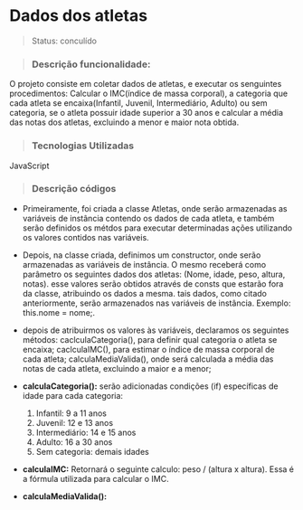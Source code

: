 # Dados dos atletas
>Status: conculído

>### Descrição funcionalidade:
  O projeto consiste em coletar dados de atletas, e executar os senguintes procedimentos:
  Calcular o IMC(índice de massa corporal), a categoria que cada atleta se
  encaixa(Infantil, Juvenil, Intermediário, Adulto) ou sem categoria, se o atleta possuir
  idade superior a 30 anos e calcular a média das notas dos atletas, excluindo a menor e maior nota obtida.

  >### Tecnologias Utilizadas
  JavaScript

  >### Descrição códigos
  * Primeiramente, foi criada a classe Atletas, onde serão armazenadas as variáveis de instância contendo os dados
    de cada atleta, e também serão definidos os métdos para executar determinadas ações utilizando os valores contidos
    nas variáveis.
  * Depois, na classe criada, definimos um constructor, onde serão armazenadas as variáveis de instância. O mesmo
    receberá como parâmetro os seguintes dados dos atletas: (Nome, idade, peso, altura, notas). esse valores serão obtidos
    através de consts que estarão fora da classe, atribuindo os dados a mesma. tais dados, como citado anteriormente, serão
    armazenados nas variáveis de instância. Exemplo: this.nome = nome;.
  * depois de atribuirmos os valores às variáveis, declaramos os seguintes métodos: caclculaCategoria(), para definir qual categoria
    o atleta se encaixa; caclculaIMC(), para estimar o índice de massa corporal de cada atleta; calculaMediaValida(), onde será calculada
    a média das notas de cada atleta, excluindo a maior e a menor;
  * <b>calculaCategoria():</b> serão adicionadas condições (if) específicas de idade para cada categoria:
    
    <ol>
    <li>Infantil: 9 a 11 anos</li>
    <li>Juvenil: 12 e 13 anos</li>
    <li>Intermediário: 14 e 15 anos</li>
    <li>Adulto: 16 a 30 anos</li>
    <li>Sem categoria: demais idades</li>
    </ol>
    

* <b>calculaIMC:</b> Retornará o seguinte calculo: peso / (altura x altura). Essa é a fórmula utilizada para calcular o IMC.
* <b>calculaMediaValida():</b>  
    
    
